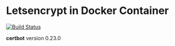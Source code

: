 # Letsencrypt in Docker Container

[![Build Status](https://travis-ci.org/royge/docker-letsencrypt.svg?branch=master)](https://travis-ci.org/royge/docker-letsencrypt)

**certbot** version 0.23.0
